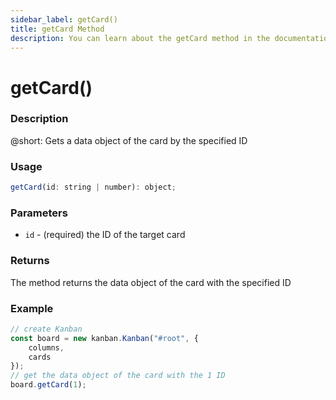 ```yaml
---
sidebar_label: getCard()
title: getCard Method
description: You can learn about the getCard method in the documentation of the DHTMLX JavaScript Kanban library. Browse developer guides and API reference, try out code examples and live demos, and download a free 30-day evaluation version of DHTMLX Kanban.
---
```


# getCard()

### Description

@short: Gets a data object of the card by the specified ID

### Usage

~~~jsx {}
getCard(id: string | number): object;
~~~

### Parameters

- `id` - (required) the ID of the target card 

### Returns

The method returns the data object of the card with the specified ID

### Example

~~~jsx {7}
// create Kanban
const board = new kanban.Kanban("#root", {
    columns,
    cards
});
// get the data object of the card with the 1 ID
board.getCard(1);
~~~
